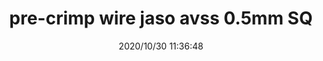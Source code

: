 ﻿---
layout: post 
title: pre-crimp wire jaso avss 0.5mm SQ
tags: JASO
categories: wire-harness
overview: pre-crimp wire jaso avss 0.5mm SQ
part_number: 7-jaso-100
thumb_img: static/202010/447-thumb-20201030194048.jpg
small_img: static/202010/447-20201030194048.jpg
date: 2020/10/30 11:36:48
---



